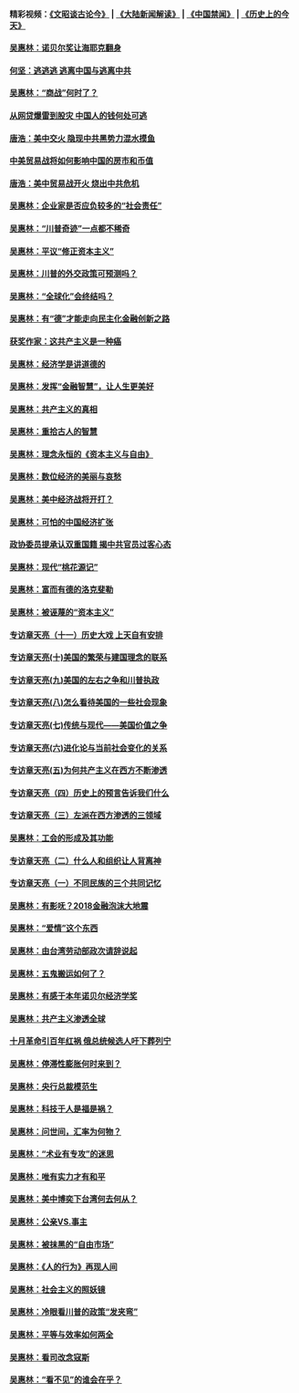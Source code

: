 #### 精彩视频：[《文昭谈古论今》](https://github.com/gfw-breaker/wenzhao/blob/master/README.md?t=01140930) | [《大陆新闻解读》](https://github.com/gfw-breaker/ntdtv-comedy/blob/master/README.md?t=01140930) | [《中国禁闻》](https://github.com/gfw-breaker/ntdtv-news/blob/master/README.md?t=01140930) | [《历史上的今天》](https://github.com/gfw-breaker/today-in-history/blob/master/README.md?t=01140930) 

#### [吴惠林：诺贝尔奖让海耶克翻身](../pages/nsc423/n10890049.md?t=01140930) 

#### [何坚：逃逃逃 逃离中国与逃离中共](../pages/nsc423/n10592891.md?t=01140930) 

#### [吴惠林：“商战”何时了？](../pages/nsc423/n10573558.md?t=01140930) 

#### [从网贷爆雷到股灾 中国人的钱何处可逃](../pages/nsc423/n10572800.md?t=01140930) 

#### [唐浩：美中交火 隐现中共黑势力混水摸鱼](../pages/nsc423/n10544040.md?t=01140930) 

#### [中美贸易战将如何影响中国的房市和币值](../pages/nsc423/n10543697.md?t=01140930) 

#### [唐浩：美中贸易战开火 烧出中共危机](../pages/nsc423/n10540126.md?t=01140930) 

#### [吴惠林：企业家是否应负较多的“社会责任”](../pages/nsc423/n10535022.md?t=01140930) 

#### [吴惠林：“川普奇迹”一点都不稀奇](../pages/nsc423/n10512808.md?t=01140930) 

#### [吴惠林：平议“修正资本主义”](../pages/nsc423/n10495724.md?t=01140930) 

#### [吴惠林：川普的外交政策可预测吗？](../pages/nsc423/n10462387.md?t=01140930) 

#### [吴惠林：“全球化”会终结吗？](../pages/nsc423/n10452838.md?t=01140930) 

#### [吴惠林：有“德”才能走向民主化金融创新之路](../pages/nsc423/n10432292.md?t=01140930) 

#### [获奖作家：这共产主义是一种癌](../pages/nsc423/n10431541.md?t=01140930) 

#### [吴惠林：经济学是讲道德的](../pages/nsc423/n10398014.md?t=01140930) 

#### [吴惠林：发挥“金融智慧”，让人生更美好](../pages/nsc423/n10375019.md?t=01140930) 

#### [吴惠林：共产主义的真相](../pages/nsc423/n10351394.md?t=01140930) 

#### [吴惠林：重拾古人的智慧](../pages/nsc423/n10337691.md?t=01140930) 

#### [吴惠林：理念永恒的《资本主义与自由》](../pages/nsc423/n10316274.md?t=01140930) 

#### [吴惠林：数位经济的美丽与哀愁](../pages/nsc423/n10292946.md?t=01140930) 

#### [吴惠林：美中经济战将开打？](../pages/nsc423/n10258825.md?t=01140930) 

#### [吴惠林：可怕的中国经济扩张](../pages/nsc423/n10219147.md?t=01140930) 

#### [政协委员提承认双重国籍 揭中共官员过客心态](../pages/nsc423/n10208809.md?t=01140930) 

#### [吴惠林：现代“桃花源记”](../pages/nsc423/n10185234.md?t=01140930) 

#### [吴惠林：富而有德的洛克斐勒](../pages/nsc423/n10142264.md?t=01140930) 

#### [吴惠林：被诬蔑的“资本主义”](../pages/nsc423/n10124816.md?t=01140930) 

#### [专访章天亮（十一）历史大戏 上天自有安排](../pages/nsc423/n10094905.md?t=01140930) 

#### [专访章天亮(十)美国的繁荣与建国理念的联系](../pages/nsc423/n10094899.md?t=01140930) 

#### [专访章天亮(九)美国的左右之争和川普执政](../pages/nsc423/n10094889.md?t=01140930) 

#### [专访章天亮(八)怎么看待美国的一些社会现象](../pages/nsc423/n10094857.md?t=01140930) 

#### [专访章天亮(七)传统与现代——美国价值之争](../pages/nsc423/n10093140.md?t=01140930) 

#### [专访章天亮(六)进化论与当前社会变化的关系](../pages/nsc423/n10092036.md?t=01140930) 

#### [专访章天亮(五)为何共产主义在西方不断渗透](../pages/nsc423/n10083620.md?t=01140930) 

#### [专访章天亮（四）历史上的预言告诉我们什么](../pages/nsc423/n10083606.md?t=01140930) 

#### [专访章天亮（三）左派在西方渗透的三领域](../pages/nsc423/n10081115.md?t=01140930) 

#### [吴惠林：工会的形成及其功能](../pages/nsc423/n10080633.md?t=01140930) 

#### [专访章天亮（二）什么人和组织让人背离神](../pages/nsc423/n10076637.md?t=01140930) 

#### [专访章天亮（一）不同民族的三个共同记忆](../pages/nsc423/n10074188.md?t=01140930) 

#### [吴惠林：有影呒？2018金融泡沫大地震](../pages/nsc423/n10040534.md?t=01140930) 

#### [吴惠林：“爱情”这个东西](../pages/nsc423/n10019423.md?t=01140930) 

#### [吴惠林：由台湾劳动部政次请辞说起](../pages/nsc423/n9979679.md?t=01140930) 

#### [吴惠林：五鬼搬运如何了？](../pages/nsc423/n9925338.md?t=01140930) 

#### [吴惠林：有感于本年诺贝尔经济学奖](../pages/nsc423/n9871883.md?t=01140930) 

#### [吴惠林：共产主义渗透全球](../pages/nsc423/n9812748.md?t=01140930) 

#### [十月革命引百年红祸 俄总统候选人吁下葬列宁](../pages/nsc423/n9810182.md?t=01140930) 

#### [吴惠林：停滞性膨胀何时来到？](../pages/nsc423/n9764136.md?t=01140930) 

#### [吴惠林：央行总裁模范生](../pages/nsc423/n9728134.md?t=01140930) 

#### [吴惠林：科技于人是福是祸？](../pages/nsc423/n9672982.md?t=01140930) 

#### [吴惠林：问世间，汇率为何物？](../pages/nsc423/n9621788.md?t=01140930) 

#### [吴惠林：“术业有专攻”的迷思](../pages/nsc423/n9580363.md?t=01140930) 

#### [吴惠林：唯有实力才有和平](../pages/nsc423/n9529599.md?t=01140930) 

#### [吴惠林：美中博奕下台湾何去何从？](../pages/nsc423/n9483598.md?t=01140930) 

#### [吴惠林：公亲VS.事主](../pages/nsc423/n9425637.md?t=01140930) 

#### [吴惠林：被抹黑的“自由市场”](../pages/nsc423/n9351545.md?t=01140930) 

#### [吴惠林：《人的行为》再现人间](../pages/nsc423/n9296339.md?t=01140930) 

#### [吴惠林：社会主义的照妖镜](../pages/nsc423/n9243460.md?t=01140930) 

#### [吴惠林：冷眼看川普的政策“发夹弯”](../pages/nsc423/n9120684.md?t=01140930) 

#### [吴惠林：平等与效率如何两全](../pages/nsc423/n9075430.md?t=01140930) 

#### [吴惠林：看司改念寇斯](../pages/nsc423/n9024915.md?t=01140930) 

#### [吴惠林：“看不见”的谁会在乎？](../pages/nsc423/n8977488.md?t=01140930) 

